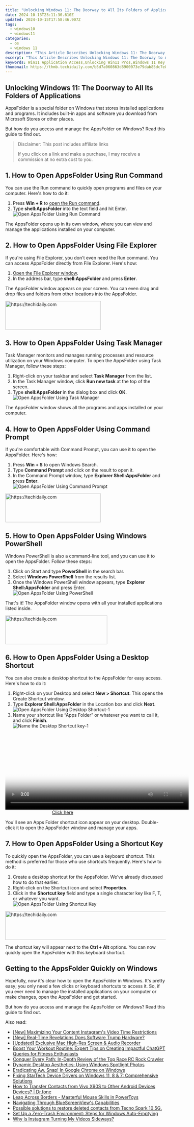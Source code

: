 ```yaml
---
title: "Unlocking Windows 11: The Doorway to All Its Folders of Applications"
date: 2024-10-13T23:11:30.610Z
updated: 2024-10-15T17:58:46.907Z
tags:
  - windows10
  - windows11
categories:
  - os
  - windows 11
description: "This Article Describes Unlocking Windows 11: The Doorway to All Its Folders of Applications"
excerpt: "This Article Describes Unlocking Windows 11: The Doorway to All Its Folders of Applications"
keywords: Win11 Application Access,Unlocking Win11 Pros,Windows 11 Key Features,Navigate Win11 Folders,Applications in Win11,Mastering Win11 Setup,Explore Win11 Functionality
thumbnail: https://thmb.techidaily.com/b5d7a060863d8900073e79dab85dc7e851c9bee60e59b4a6159a2401dabd161b.jpg
---
```


## Unlocking Windows 11: The Doorway to All Its Folders of Applications

 AppsFolder is a special folder on Windows that stores installed applications and programs. It includes built-in apps and software you download from Microsoft Stores or other places.

 But how do you access and manage the AppsFolder on Windows? Read this guide to find out.

>  Disclaimer: This post includes affiliate links
>
>  If you click on a link and make a purchase, I may receive a commission at no extra cost to you.
>

## 1\. How to Open AppsFolder Using Run Command

 You can use the Run command to quickly open programs and files on your computer. Here's how to do it:

1. Press **Win + R** to [open the Run command](https://www.makeuseof.com/windows-open-run-command-dialog-box/).
2. Type **shell:AppsFolder** into the text field and hit Enter.  
![Open AppsFolder Using Run Command](https://static1.makeuseofimages.com/wordpress/wp-content/uploads/2023/07/open-appsfolder-using-run-command.jpg)

 The AppsFolder opens up in its own window, where you can view and manage the applications installed on your computer.

## 2\. How to Open AppsFolder Using File Explorer

 If you're using File Explorer, you don't even need the Run command. You can access AppsFolder directly from File Explorer. Here's how:

1. [Open the File Explorer window](https://www.makeuseof.com/windows-open-file-explorer/).
2. In the address bar, type **shell:AppsFolder** and press **Enter**.

 The AppsFolder window appears on your screen. You can even drag and drop files and folders from other locations into the AppsFolder.

<!-- affiliate ads begin -->
<a href="https://aligracehair.sjv.io/c/5597632/2080312/19272" target="_top" id="2080312">
  <img src="//a.impactradius-go.com/display-ad/19272-2080312" border="0" alt="https://techidaily.com" width="300" height="90"/>
</a>
<img height="0" width="0" src="https://aligracehair.sjv.io/i/5597632/2080312/19272" style="position:absolute;visibility:hidden;" border="0" />
<!-- affiliate ads end -->

## 3\. How to Open AppsFolder Using Task Manager

 Task Manager monitors and manages running processes and resource utilization on your Windows computer. To open the AppsFolder using Task Manager, follow these steps:

1. Right-click on your taskbar and select **Task Manager** from the list.
2. In the Task Manager window, click **Run new task** at the top of the screen.
3. Type **shell:AppsFolder** in the dialog box and click **OK**.  
![Open AppsFolder Using Task Manager](https://static1.makeuseofimages.com/wordpress/wp-content/uploads/2023/07/open-appsfolder-using-task-manager.jpg)

 The AppsFolder window shows all the programs and apps installed on your computer.

## 4\. How to Open AppsFolder Using Command Prompt

 If you're comfortable with Command Prompt, you can use it to open the AppsFolder. Here's how:

1. Press **Win + S** to open Windows Search.
2. Type **Command Prompt** and click on the result to open it.
3. In the Command Prompt window, type **Explorer Shell:AppsFolder**​ and press **Enter**.  
![Open AppsFolder Using Command Prompt](https://static1.makeuseofimages.com/wordpress/wp-content/uploads/2023/07/open-appsfolder-using-command-prompt.jpg)

<!-- affiliate ads begin -->
<a href="https://aligracehair.sjv.io/c/5597632/2027176/19272" target="_top" id="2027176">
  <img src="//a.impactradius-go.com/display-ad/19272-2027176" border="0" alt="https://techidaily.com" width="300" height="90"/>
</a>
<img height="0" width="0" src="https://aligracehair.sjv.io/i/5597632/2027176/19272" style="position:absolute;visibility:hidden;" border="0" />
<!-- affiliate ads end -->

## 5\. How to Open AppsFolder Using Windows PowerShell

 Windows PowerShell is also a command-line tool, and you can use it to open the AppsFolder. Follow these steps:

1. Click on Start and type **PowerShell** in the search bar.
2. Select **Windows PowerShell** from the results list.
3. Once the Windows PowerShell window appears, type **Explorer Shell:AppsFolder** and press Enter.  
![Open AppsFolder Using PowerShell](https://static1.makeuseofimages.com/wordpress/wp-content/uploads/2023/07/open-appsfolder-using-powershell.jpg)

 That's it! The AppsFolder window opens with all your installed applications listed inside.

<!-- affiliate ads begin -->
<a href="https://bluettius.sjv.io/c/5597632/2139121/17108" target="_top" id="2139121">
  <img src="//a.impactradius-go.com/display-ad/17108-2139121" border="0" alt="https://techidaily.com" width="320" height="90"/>
</a>
<img height="0" width="0" src="https://bluettius.sjv.io/i/5597632/2139121/17108" style="position:absolute;visibility:hidden;" border="0" />
<!-- affiliate ads end -->

## 6\. How to Open AppsFolder Using a Desktop Shortcut

 You can also create a desktop shortcut to the AppsFolder for easy access. Here's how to do it:

1. Right-click on your Desktop and select **New > Shortcut**. This opens the Create Shortcut window.
2. Type **Explorer Shell:AppsFolder** in the Location box and click **Next**.  
![Open AppsFolder Using Desktop Shortcut-1](https://static1.makeuseofimages.com/wordpress/wp-content/uploads/2023/07/open-appsfolder-using-desktop-shortcut-1.jpg)
3. Name your shortcut like “Apps Folder” or whatever you want to call it, and click **Finish**.  
![Name the Desktop Shortcut key-1](https://static1.makeuseofimages.com/wordpress/wp-content/uploads/2023/07/name-the-desktop-shortcut-key-1.jpg)

<!-- affiliate ads begin -->
<span id="1982461">
					<video width="576" height="240" style="cursor:pointer"
           poster="//a.impactradius-go.com/display-clicktoplayimage/1982461.png"
           onclick="if(!this.playClicked){this.play();this.setAttribute('controls',true);this.playClicked=true;}">
	   <source src="//a.impactradius-go.com/display-ad/22993-1982461">
	   <img src="//a.impactradius-go.com/display-clicktoplayimage/1982461.png" style="border: none; height: 100%; width: 100%; object-fit: contain">
	</video>
	<div style="width:360px;text-align:center"><a href="javascript:window.open(decodeURIComponent('https%3A%2F%2Fhomestyler.sjv.io%2Fc%2F5597632%2F1982461%2F22993'), '_blank');void(0);">Click here</a></div>
</span>
<img height="0" width="0" src="https://imp.pxf.io/i/5597632/1982461/22993" style="position:absolute;visibility:hidden;" border="0" />
<!-- affiliate ads end -->

 You'll see an Apps Folder shortcut icon appear on your desktop. Double-click it to open the AppsFolder window and manage your apps.

## 7\. How to Open AppsFolder Using a Shortcut Key

 To quickly open the AppsFolder, you can use a keyboard shortcut. This method is preferred for those who use shortcuts frequently. Here's how to do it:

1. Create a desktop shortcut for the AppsFolder. We've already discussed how to do that earlier.
2. Right-click on the Shortcut icon and select **Properties**.
3. Click in the **Shortcut key** field and type a single character key like F, T, or whatever you want.  
![Open AppsFolder Using Shortcut Key](https://static1.makeuseofimages.com/wordpress/wp-content/uploads/2023/07/open-appsfolder-using-shortcut-key.jpg)

<!-- affiliate ads begin -->
<a href="https://imp.i357552.net/c/5597632/1030129/11832" target="_top" id="1030129">
  <img src="//a.impactradius-go.com/display-ad/11832-1030129" border="0" alt="https://techidaily.com" width="720" height="90"/>
</a>
<img height="0" width="0" src="https://imp.i357552.net/i/5597632/1030129/11832" style="position:absolute;visibility:hidden;" border="0" />
<!-- affiliate ads end -->

 The shortcut key will appear next to the **Ctrl + Alt** options. You can now quickly open the AppsFolder with this keyboard shortcut.

## Getting to the AppsFolder Quickly on Windows

 Hopefully, now it's clear how to open the AppsFolder in Windows. It's pretty easy; you only need a few clicks or keyboard shortcuts to access it. So, if you ever need to manage the installed applications on your computer or make changes, open the AppsFolder and get started.

 But how do you access and manage the AppsFolder on Windows? Read this guide to find out.

<span class="atpl-alsoreadstyle">Also read:</span>
<div><ul>
<li><a href="https://instagram-videos.techidaily.com/new-maximizing-your-content-instagrams-video-time-restrictions/"><u>[New] Maximizing Your Content Instagram's Video Time Restrictions</u></a></li>
<li><a href="https://some-approaches.techidaily.com/new-real-time-revelations-does-software-trump-hardware/"><u>[New] Real-Time Revelations Does Software Trump Hardware?</u></a></li>
<li><a href="https://screen-capture.techidaily.com/updated-exclusive-mac-high-res-screen-and-audio-recorder/"><u>[Updated] Exclusive Mac High-Res Screen & Audio Recorder</u></a></li>
<li><a href="https://tech-haven.techidaily.com/boost-your-workout-routine-expert-tips-on-creating-impactful-chatgpt-queries-for-fitness-enthusiasts/"><u>Boost Your Workout Routine: Expert Tips on Creating Impactful ChatGPT Queries for Fitness Enthusiasts</u></a></li>
<li><a href="https://buynow-reviews.techidaily.com/conquer-every-path-in-depth-review-of-the-top-race-rc-rock-crawler/"><u>Conquer Every Path: In-Depth Review of the Top Race RC Rock Crawler</u></a></li>
<li><a href="https://win11.techidaily.com/dynamic-desktop-aesthetics-using-windows-spotlight-photos/"><u>Dynamic Desktop Aesthetics: Using Windows Spotlight Photos</u></a></li>
<li><a href="https://win11.techidaily.com/eradicating-aw-snap-in-google-chrome-on-windows/"><u>Eradicating Aw, Snap! In Google Chrome on Windows</u></a></li>
<li><a href="https://win-dash.techidaily.com/fixing-startech-device-drivers-on-windows-11-8-and-7-comprehensive-solutions/"><u>Fixing StarTech Device Drivers on Windows 11, 8 & 7: Comprehensive Solutions</u></a></li>
<li><a href="https://blog-min.techidaily.com/how-to-transfer-contacts-from-vivo-x90s-to-other-android-devices-devices-drfone-by-drfone-transfer-from-android-transfer-from-android/"><u>How to Transfer Contacts from Vivo X90S to Other Android Devices Devices? | Dr.fone</u></a></li>
<li><a href="https://win11.techidaily.com/leap-across-borders-masterful-mouse-skills-in-powertoys/"><u>Leap Across Borders - Masterful Mouse Skills in PowerToys</u></a></li>
<li><a href="https://win11.techidaily.com/navigating-through-bluescreenviews-capabilities/"><u>Navigating Through BlueScreenView's Capabilities</u></a></li>
<li><a href="https://review-topics.techidaily.com/possible-solutions-to-restore-deleted-contacts-from-tecno-spark-10-5g-by-fonelab-android-recover-contacts/"><u>Possible solutions to restore deleted contacts from Tecno Spark 10 5G.</u></a></li>
<li><a href="https://win11.techidaily.com/set-up-a-zero-trash-environment-steps-for-windows-auto-emptying/"><u>Set Up a Zero-Trash Environment: Steps for Windows Auto-Emptying</u></a></li>
<li><a href="https://extra-lessons.techidaily.com/why-is-instagram-turning-my-videos-sideways/"><u>Why Is Instagram Turning My Videos Sideways?</u></a></li>
</ul></div>

<ins class="adsbygoogle"
      style="display:block"
      data-ad-client="ca-pub-7571918770474297"
      data-ad-slot="8358498916"
      data-ad-format="auto"
      data-full-width-responsive="true"></ins>
    